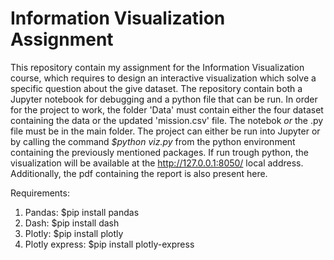 # Information Visualization Assignment

 This repository contain my assignment for the Information Visualization course, which requires to design an interactive visualization which solve a specific question about the give dataset. The repository contain both a Jupyter notebook for debugging and a python file that can be run. In order for the project to work, the folder 'Data' must contain either the four dataset containing the data or the updated 'mission.csv' file. The notebok *or* the .py file must be in the main folder. The project can either be run into Jupyter or by calling the command *$python viz.py* from the python environment containing the previously mentioned packages. If run trough python, the visualization will be available at the http://127.0.0.1:8050/ local address. Additionally, the pdf containing the report is also present here.

Requirements: 

1. Pandas: $pip install pandas
2. Dash: $pip install dash
3. Plotly: $pip install plotly
4. Plotly express: $pip install plotly-express
